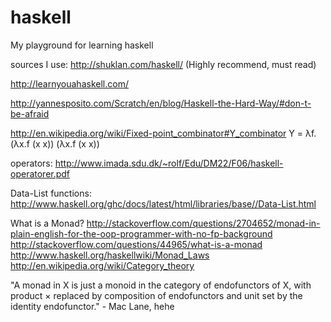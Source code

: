 haskell
=======

My playground for learning haskell

sources I use:
http://shuklan.com/haskell/ (Highly recommend, must read)

http://learnyouahaskell.com/

http://yannesposito.com/Scratch/en/blog/Haskell-the-Hard-Way/#don-t-be-afraid

http://en.wikipedia.org/wiki/Fixed-point_combinator#Y_combinator
Y = λf.(λx.f (x x)) (λx.f (x x))

operators:
http://www.imada.sdu.dk/~rolf/Edu/DM22/F06/haskell-operatorer.pdf

Data-List functions:
http://www.haskell.org/ghc/docs/latest/html/libraries/base//Data-List.html

What is a Monad?
http://stackoverflow.com/questions/2704652/monad-in-plain-english-for-the-oop-programmer-with-no-fp-background
http://stackoverflow.com/questions/44965/what-is-a-monad
http://www.haskell.org/haskellwiki/Monad_Laws
http://en.wikipedia.org/wiki/Category_theory

"A monad in X is just a monoid in the category of endofunctors of X, with product × replaced by composition of endofunctors and unit set by the identity endofunctor." - Mac Lane, hehe
